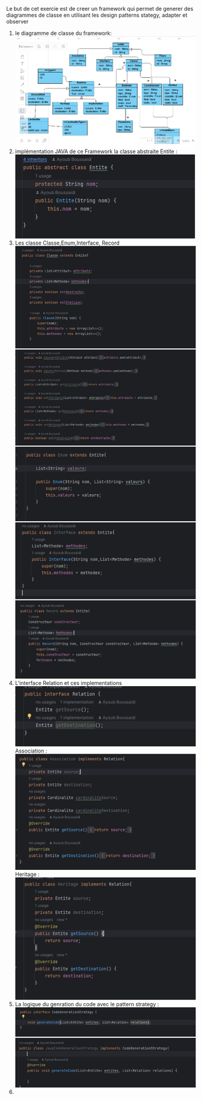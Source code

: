 Le but de cet exercie est de creer un framework qui permet de generer des diagrammes de classe en utilisant les design patterns stategy, adapter et observer
1. le diagramme de classe du framework:
![img_1.png](img_1.png)
2. implémentation JAVA de ce Framework
la classe abstraite Entite : 
![img_2.png](img_2.png)
3. Les classe Classe,Enum,Interface, Record
![img_3.png](img_3.png)
![img_4.png](img_4.png)
![img_5.png](img_5.png)
![img_6.png](img_6.png)
![img_7.png](img_7.png)
4. L'interface Relation et ces implementations
![img_8.png](img_8.png)
Association :
![img_9.png](img_9.png)
Heritage : 
![img_10.png](img_10.png)
5. La logique du genration du code avec le pattern strategy :
![img_11.png](img_11.png)
![img_12.png](img_12.png)
6. 